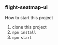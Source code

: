 ### flight-seatmap-ui

How to start this project
1. clone this project
2. `npm install`
3. `npm start`
